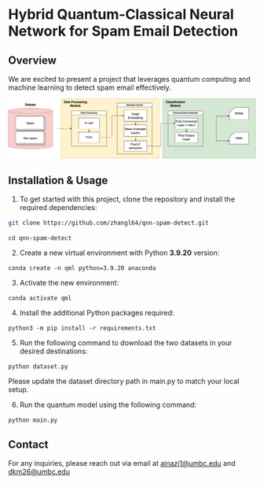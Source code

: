 # Hybrid Quantum-Classical Neural Network for Spam Email Detection

## Overview
We are excited to present a project that leverages quantum computing and machine learning to detect spam email effectively.

![Quantum_Spam_diagram.png](Quantum_Spam_diagram.png "pipeline")


## Installation & Usage

1. To get started with this project, clone the repository and install the required dependencies:

```bash
git clone https://github.com/zhangl64/qnn-spam-detect.git
```
```
cd qnn-spam-detect
```
2. Create a new virtual environment with Python **3.9.20** version: 
```
conda create -n qml python=3.9.20 anaconda
```
3. Activate the new environment: 
```
conda activate qml
```
4. Install the additional Python packages required:

```
python3 -m pip install -r requirements.txt
```

5. Run the following command to download the two datasets in your desired destinations:

```
python dataset.py
```

Please update the dataset directory path in main.py to match your local setup.

6. Run the quantum model using the following command:

```
python main.py
```
<!--
## Citation
If you use this project or its findings, please cite it as follows:

```

```
-->


## Contact
For any inquiries, please reach out via email at ainazj1@umbc.edu and dkm26@umbc.edu
